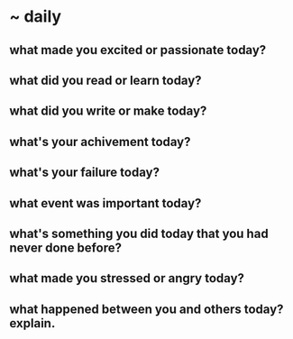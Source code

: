 # ~ daily

## what made you excited or passionate today?
## what did you read or learn today?
## what did you write or make today?
## what's your achivement today?
## what's your failure today?
## what event was important today?
## what's something you did today that you had never done before?
## what made you stressed or angry today?
## what happened between you and others today? explain.
